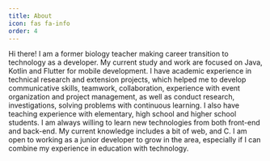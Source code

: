 ```yaml
---
title: About
icon: fas fa-info
order: 4
---
```


Hi there! I am a former biology teacher making career transition to technology as a developer. My current study and work are focused on Java, Kotlin and Flutter for mobile development. I have academic experience in technical research and extension projects, which helped me to develop communicative skills, teamwork, collaboration, experience with event organization and project management, as well as conduct research, investigations, solving problems with continuous learning. I also have teaching experience with elementary, high school and higher school students. I am always willing to learn new technologies from both front-end and back-end. My current knowledge includes a bit of web, and C. I am open to working as a junior developer to grow in the area, especially if I can combine my experience in education with technology.
